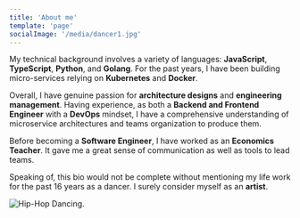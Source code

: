 ```yaml
---
title: 'About me'
template: 'page'
socialImage: '/media/dancer1.jpg'
---
```


My technical background involves a variety of languages: **JavaScript**, **TypeScript**, **Python**, and **Golang**. For the past years, I have been building micro-services relying on **Kubernetes** and **Docker**.

Overall, I have genuine passion for **architecture designs** and **engineering management**.
Having experience, as both a **Backend and Frontend Engineer** with a **DevOps** mindset, I have a comprehensive understanding of microservice architectures and teams organization to produce them. 

Before becoming a **Software Engineer**, I have worked as an **Economics Teacher**. 
It gave me a great sense of communication as well as tools to lead teams.

Speaking of, this bio would not be complete without mentioning my life work for the past 16 years 
as a dancer. I surely consider myself as an **artist**.

![Hip-Hop Dancing.](/media/dancer1.jpg)

